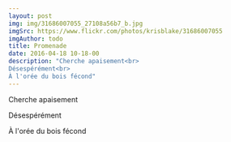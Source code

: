 ```yaml
---
layout: post
img: img/31686007055_27108a56b7_b.jpg
imgSrc: https://www.flickr.com/photos/krisblake/31686007055
imgAuthor: todo
title: Promenade
date: 2016-04-18 10-18-00
description: "Cherche apaisement<br>
Désespérément<br>
À l'orée du bois fécond"
---
```

Cherche apaisement

Désespérément

À l'orée du bois fécond
